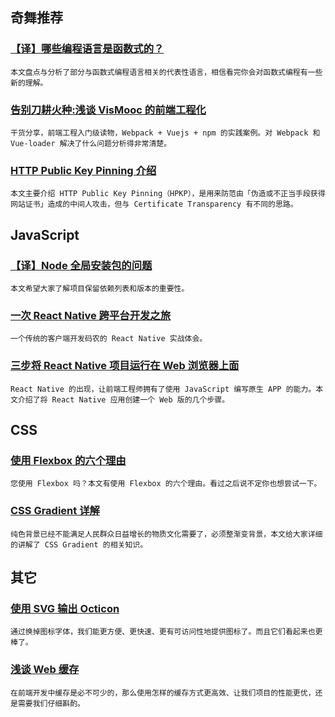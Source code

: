
## 奇舞推荐

### [【译】哪些编程语言是函数式的？](http://www.w3ctech.com/topic/1718)

    本文盘点与分析了部分与函数式编程语言相关的代表性语言，相信看完你会对函数式编程有一些新的理解。

### [告别刀耕火种:浅谈 VisMooc 的前端工程化](http://chenzhutian.org/blog/2016/%E6%B5%85%E8%B0%88VisMooc%E7%9A%84%E5%89%8D%E7%AB%AF%E5%B7%A5%E7%A8%8B%E5%8C%96/#0-tsina-1-36853-397232819ff9a47a7b7e80a40613cfe1)

    干货分享，前端工程入门级读物，Webpack + Vuejs + npm 的实践案例。对 Webpack 和 Vue-loader 解决了什么问题分析得非常清楚。

### [HTTP Public Key Pinning 介绍](https://imququ.com/post/http-public-key-pinning.html)

    本文主要介绍 HTTP Public Key Pinning（HPKP），是用来防范由「伪造或不正当手段获得网站证书」造成的中间人攻击，但与 Certificate Transparency 有不同的思路。

## JavaScript

### [【译】Node 全局安装包的问题](http://www.zcfy.cc/article/171)

    本文希望大家了解项目保留依赖列表和版本的重要性。

### [一次 React Native 跨平台开发之旅](http://xiekw2010.github.io/2016/02/11/rngitfeed)

    一个传统的客户端开发码农的 React Native 实战体会。

### [三步将 React Native 项目运行在 Web 浏览器上面](http://taobaofed.org/blog/2016/03/11/react-web-intro/)

    React Native 的出现，让前端工程师拥有了使用 JavaScript 编写原生 APP 的能力。本文介绍了将 React Native 应用创建一个 Web 版的几个步骤。

## CSS

### [使用 Flexbox 的六个理由](http://www.w3cplus.com/css3/6-reasons-to-start-using-flexbox.html)

    您使用 Flexbox 吗？本文有使用 Flexbox 的六个理由。看过之后说不定你也想尝试一下。

### [CSS Gradient 详解](http://www.alloyteam.com/2016/03/css-gradient/)

    纯色背景已经不能满足人民群众日益增长的物质文化需要了，必须整渐变背景，本文给大家详细的讲解了 CSS Gradient 的相关知识。

## 其它

### [使用 SVG 输出 Octicon](http://efe.baidu.com/blog/delivering-octicons-with-svg/)

    通过换掉图标字体，我们能更方便、更快速、更有可访问性地提供图标了。而且它们看起来也更棒了。

### [浅谈 Web 缓存](http://www.alloyteam.com/2016/03/discussion-on-web-caching/)

    在前端开发中缓存是必不可少的，那么使用怎样的缓存方式更高效、让我们项目的性能更优，还是需要我们仔细斟酌。

